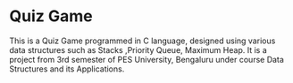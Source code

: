 # Quiz Game
 This is a Quiz Game programmed in C language, designed using various data structures such as Stacks ,Priority Queue, Maximum Heap. It is a project from 3rd semester of PES University, Bengaluru under course Data Structures and its Applications.
